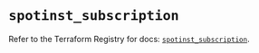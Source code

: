# `spotinst_subscription`

Refer to the Terraform Registry for docs: [`spotinst_subscription`](https://registry.terraform.io/providers/spotinst/spotinst/1.188.0/docs/resources/subscription).
